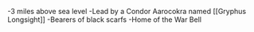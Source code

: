 -3 miles above sea level
-Lead by a Condor Aarocokra named [[Gryphus Longsight]]
-Bearers of black scarfs
-Home of the War Bell